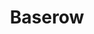 ---
draft: false
title: Baserow
content:
  id: baserow
  name: Baserow
  logo: /images/development/nocode-lowcode/baserow/logo.png
  website: https://baserow.io/
  iframe_website: /website-iframe/development/nocode-lowcode/baserow
  dashboardImage: /images/development/nocode-lowcode/baserow/screenshot-1.png
  short_description: Baserow is an open source no-code database tool and Airtable alternative.
  description: Create your own online database without technical experience. This user-friendly no-code tool gives you the powers of a developer without leaving your browser.
  features:
    - title: No-code platform that grows
      description: Are your projects, ideas or business processes unorganized or unclear? Do you have many tools for one job? With Baserow you decide how you want to structure everything. Whether you’re managing customers, products, airplanes or all of them. If you know how a spreadsheet works, you know how Baserow works.
    - title: Flexible software
      description: Software tailored to your needs instead of the other way around. Clear and accessible data by all your team members. Never unorganized projects, ideas and notes anymore. - One interface for everything. - Easily integrate with other software. - Collaborate in realtime. - Unlimited rows.
    - title: Developer friendly
      description: Easily create custom plugins with our boilerplate or use third party ones. Because Baserow is built with modern and proven frameworks it feels like a breeze for developers. Headless and API first. Works with PostgreSQL. Supports custom and third party plugins.
    - title: Make your business future proof
      description: Spend time on running and innovating your business without worrying about software or lost data. Because of our open source nature and dedicated development team you decide it all.
  screenshots:
    - /images/development/nocode-lowcode/baserow/screenshot-1.png
    - /images/development/nocode-lowcode/baserow/screenshot-2.png
---
